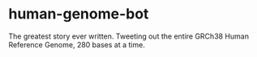 # human-genome-bot
The greatest story ever written. Tweeting out the entire GRCh38 Human Reference Genome, 280 bases at a time.
